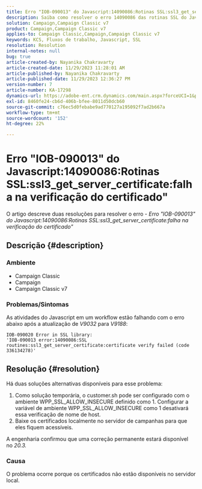 ```yaml
---
title: Erro "IOB-090013" do Javascript:14090086:Rotinas SSL:ssl3_get_server_certificate:falha na verificação do certificado"
description: Saiba como resolver o erro 14090086 das rotinas SSL do Javascript IOB-090013 Falha na verificação do certificado ssl3_get_server_certificate.
solution: Campaign,Campaign Classic v7
product: Campaign,Campaign Classic v7
applies-to: Campaign Classic,Campaign,Campaign Classic v7
keywords: KCS, Fluxos de trabalho, Javascript, SSL
resolution: Resolution
internal-notes: null
bug: true
article-created-by: Nayanika Chakravarty
article-created-date: 11/29/2023 11:28:01 AM
article-published-by: Nayanika Chakravarty
article-published-date: 11/29/2023 12:36:27 PM
version-number: 7
article-number: KA-17298
dynamics-url: https://adobe-ent.crm.dynamics.com/main.aspx?forceUCI=1&pagetype=entityrecord&etn=knowledgearticle&id=a1576354-aa8e-ee11-8179-6045bd006239
exl-id: 8460fe24-cb6d-406b-bfee-8011d50dcb60
source-git-commit: c76ec5d0febabe9ad770127a195092f7ad2b667a
workflow-type: tm+mt
source-wordcount: '152'
ht-degree: 22%

---
```


# Erro &quot;IOB-090013&quot; do Javascript:14090086:Rotinas SSL:ssl3_get_server_certificate:falha na verificação do certificado&quot;


O artigo descreve duas resoluções para resolver o erro - *Erro &quot;IOB-090013&quot; do Javascript:14090086:Rotinas SSL:ssl3_get_server_certificate:falha na verificação do certificado&quot;*

## Descrição {#description}


### Ambiente

- Campaign Classic
- Campaign
- Campaign Classic v7


### Problemas/Sintomas

As atividades do Javascript em um workflow estão falhando com o erro abaixo após a atualização de *V9032* para *V9188*:


```
IOB-090020 Error in SSL library: 
'IOB-090013 error:14090086:SSL routines:ssl3_get_server_certificate:certificate verify failed (code 336134278)'
```



## Resolução {#resolution}


Há duas soluções alternativas disponíveis para esse problema:

1. Como solução temporária, o customer.sh pode ser configurado com o ambiente WPP_SSL_ALLOW_INSECURE definido como 1. Configurar a variável de ambiente WPP_SSL_ALLOW_INSECURE como 1 desativará essa verificação de nome de host.
2. Baixe os certificados localmente no servidor de campanhas para que eles fiquem acessíveis.


A engenharia confirmou que uma correção permanente estará disponível no *20.3.*

### Causa

O problema ocorre porque os certificados não estão disponíveis no servidor local.
